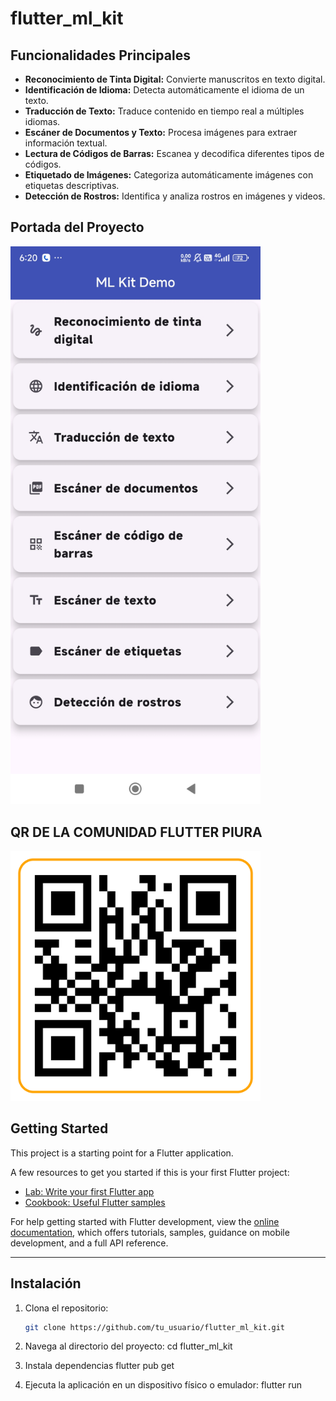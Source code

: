 # flutter_ml_kit  

## Funcionalidades Principales  
- **Reconocimiento de Tinta Digital:** Convierte manuscritos en texto digital.  
- **Identificación de Idioma:** Detecta automáticamente el idioma de un texto.  
- **Traducción de Texto:** Traduce contenido en tiempo real a múltiples idiomas.  
- **Escáner de Documentos y Texto:** Procesa imágenes para extraer información textual.  
- **Lectura de Códigos de Barras:** Escanea y decodifica diferentes tipos de códigos.  
- **Etiquetado de Imágenes:** Categoriza automáticamente imágenes con etiquetas descriptivas.  
- **Detección de Rostros:** Identifica y analiza rostros en imágenes y videos. 

## Portada del Proyecto  
<img src="assets/ml_kit_cover.png" alt="Portada del Proyecto" width="400"/>

## QR DE LA COMUNIDAD FLUTTER PIURA  
<img src="assets/comunidad.png" alt="QR DE LA COMUNIDAD FLUTTER PIURA" width="400"/>

## Getting Started  
This project is a starting point for a Flutter application.

A few resources to get you started if this is your first Flutter project:  
- [Lab: Write your first Flutter app](https://docs.flutter.dev/get-started/codelab)  
- [Cookbook: Useful Flutter samples](https://docs.flutter.dev/cookbook)  

For help getting started with Flutter development, view the [online documentation](https://docs.flutter.dev), which offers tutorials, samples, guidance on mobile development, and a full API reference.

--- 

## Instalación  
1. Clona el repositorio:  
   ```bash
   git clone https://github.com/tu_usuario/flutter_ml_kit.git

2. Navega al directorio del proyecto:
   cd flutter_ml_kit

3. Instala dependencias
    flutter pub get

4. Ejecuta la aplicación en un dispositivo físico o emulador:
    flutter run



